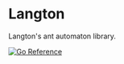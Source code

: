 # Langton

Langton's ant automaton library.

[![Go Reference](https://pkg.go.dev/badge/github.com/pierrre/langton.svg)](https://pkg.go.dev/github.com/pierrre/langton)
